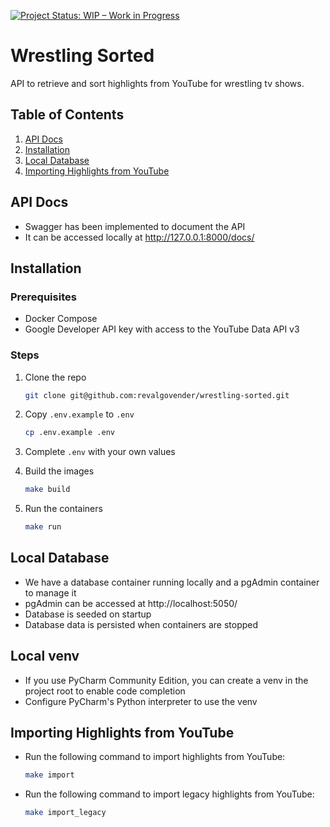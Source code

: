 [![Project Status: WIP – Work in Progress](https://img.shields.io/badge/Project%20Status-WIP-yellow.svg)](https://github.com/your-username/your-repo)

# Wrestling Sorted

API to retrieve and sort highlights from YouTube for wrestling tv shows.

## Table of Contents

1. [API Docs](#api-docs)
2. [Installation](#installation)
3. [Local Database](#local-database)
4. [Importing Highlights from YouTube](#importing-highlights-from-youtube)

## API Docs

- Swagger has been implemented to document the API
- It can be accessed locally at http://127.0.0.1:8000/docs/

## Installation

### Prerequisites

- Docker Compose
- Google Developer API key with access to the YouTube Data API v3

### Steps

1. Clone the repo

    ```bash
    git clone git@github.com:revalgovender/wrestling-sorted.git
    ```
2. Copy `.env.example` to `.env`

    ```bash 
    cp .env.example .env
    ```

3. Complete `.env` with your own values
4. Build the images

    ```bash
    make build
    ```
5. Run the containers

    ```bash
    make run
    ```

## Local Database

- We have a database container running locally and a pgAdmin container to manage it
- pgAdmin can be accessed at http://localhost:5050/
- Database is seeded on startup
- Database data is persisted when containers are stopped

## Local venv

- If you use PyCharm Community Edition, you can create a venv in the project root to enable code completion
- Configure PyCharm's Python interpreter to use the venv

## Importing Highlights from YouTube

- Run the following command to import highlights from YouTube:

  ```bash
  make import
  ```
- Run the following command to import legacy highlights from YouTube:

  ```bash
  make import_legacy
  ```